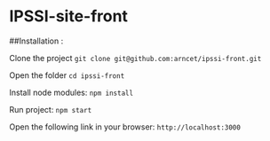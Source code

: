# IPSSI-site-front

##Installation :

  Clone the project
  `git clone git@github.com:arncet/ipssi-front.git`

  Open the folder
  `cd ipssi-front`

  Install node modules:
  `npm install`

  Run project:
  `npm start`

  Open the following link in your browser:
  `http://localhost:3000`
